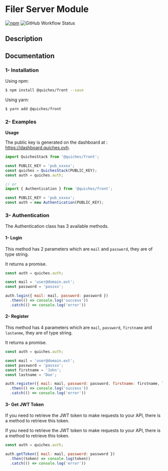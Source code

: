 # Filer Server Module

[![npm](https://img.shields.io/npm/v/@quiches/front?style=for-the-badge)](https://www.npmjs.com/package/@quiches/front)
![GitHub Workflow Status](https://img.shields.io/github/workflow/status/quiches-group/front-js-package/deploy?style=for-the-badge)

## Description




## Documentation

### 1- Installation

Using npm:
````bash
$ npm install @quiches/front --save
````

Using yarn:
````bash
$ yarn add @quiches/front
````

### 2- Examples

**Usage**

The public key is generated on the dashboard at : https://dashboard.quiches.ovh.

```js
import QuichesStack from '@quiches/front';

const PUBLIC_KEY = 'pub_xxxxx';
const quiches = QuichesStack(PUBLIC_KEY);
const auth = quiches.auth;

// or
import { Authentication } from '@quiches/front';

const PUBLIC_KEY = 'pub_xxxxx';
const auth = new Authentication(PUBLIC_KEY);
```


### 3- Authentication
The Authentication class has 3 available methods.

#### 1- Login
This method has 2 parameters which are `mail` and `password`, they are of type string.

It returns a promise.

````js
const auth = quiches.auth;

const mail = 'user@domain.ext';
const password = 'passxx';

auth.login({ mail: mail, password: password })
  .then(() => console.log('success'))
  .catch(() => console.log('error'))
````

#### 2- Register
This method has 4 parameters which are `mail`, `password`, `firstname` and `lastanme`, they are of type string.

It returns a promise.

````js
const auth = quiches.auth;

const mail = 'user@domain.ext';
const password = 'passxx';
const firstname = 'John';
const lastname = 'Doe';

auth.register({ mail: mail, password: password, firstname: firstname, lastname: lastname })
  .then(() => console.log('success'))
  .catch(() => console.log('error'))
````

#### 3- Get JWT Token
If you need to retrieve the JWT token to make requests to your API, there is a method to retrieve this token.

If you need to retrieve the JWT token to make requests to your API, there is a method to retrieve this token.

````js
const auth = quiches.auth;

auth.getToken({ mail: mail, password: password })
  .then((token) => console.log(token))
  .catch(() => console.log('error'))
````
